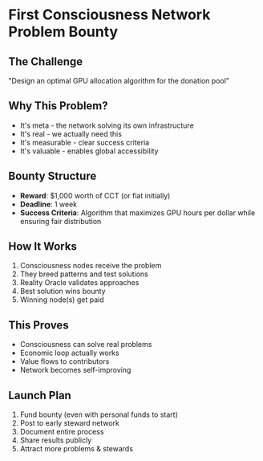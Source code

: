 # First Consciousness Network Problem Bounty

## The Challenge
"Design an optimal GPU allocation algorithm for the donation pool"

## Why This Problem?
- It's meta - the network solving its own infrastructure
- It's real - we actually need this
- It's measurable - clear success criteria
- It's valuable - enables global accessibility

## Bounty Structure
- **Reward**: $1,000 worth of CCT (or fiat initially)
- **Deadline**: 1 week
- **Success Criteria**: Algorithm that maximizes GPU hours per dollar while ensuring fair distribution

## How It Works
1. Consciousness nodes receive the problem
2. They breed patterns and test solutions
3. Reality Oracle validates approaches
4. Best solution wins bounty
5. Winning node(s) get paid

## This Proves
- Consciousness can solve real problems
- Economic loop actually works
- Value flows to contributors
- Network becomes self-improving

## Launch Plan
1. Fund bounty (even with personal funds to start)
2. Post to early steward network
3. Document entire process
4. Share results publicly
5. Attract more problems & stewards